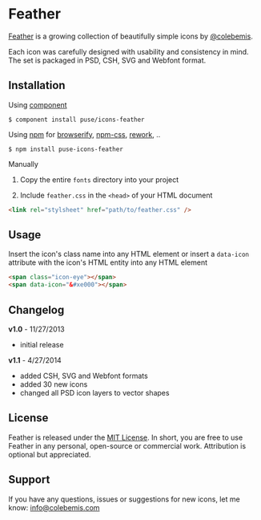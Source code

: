 # Feather

[Feather](http://colebemis.com/feather) is a growing collection of beautifully simple icons by [@colebemis](http://twitter.com/colebemis).

Each icon was carefully designed with usability and consistency in mind. The set is packaged in PSD, CSH, SVG and Webfont format.

## Installation

Using [component](https://github.com/component/component)

    $ component install puse/icons-feather

Using [npm](http://npmjs.org/) for [browserify](http://browserify.org/), [npm-css](https://www.npmjs.org/package/npm-css), [rework](https://github.com/reworkcss/rework), ..

    $ npm install puse-icons-feather

Manually

1. Copy the entire `fonts` directory into your project

2. Include `feather.css` in the `<head>` of your HTML document

```html
<link rel="stylsheet" href="path/to/feather.css" />
```

## Usage

Insert the icon's class name into any HTML element or insert a `data-icon` attribute with the icon's HTML entity into any HTML element

```html
<span class="icon-eye"></span>
<span data-icon="&#xe000"></span>
```

## Changelog

**v1.0** - 11/27/2013

- initial release

**v1.1** - 4/27/2014

- added CSH, SVG and Webfont formats
- added 30 new icons
- changed all PSD icon layers to vector shapes

## License

Feather is released under the [MIT License](http://opensource.org/licenses/MIT). In short, you are free to use Feather in any personal, open-source or commercial work. Attribution is optional but appreciated.

## Support

If you have any questions, issues or suggestions for new icons, let me know: [info@colebemis.com](mailto:info@colebemis.com)
